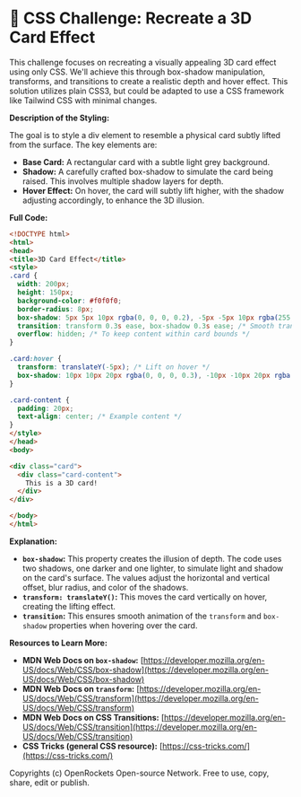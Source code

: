 # 🐞 CSS Challenge: Recreate a 3D Card Effect


This challenge focuses on recreating a visually appealing 3D card effect using only CSS. We'll achieve this through box-shadow manipulation, transforms, and transitions to create a realistic depth and hover effect.  This solution utilizes plain CSS3, but could be adapted to use a CSS framework like Tailwind CSS with minimal changes.

**Description of the Styling:**

The goal is to style a div element to resemble a physical card subtly lifted from the surface.  The key elements are:

* **Base Card:** A rectangular card with a subtle light grey background.
* **Shadow:** A carefully crafted box-shadow to simulate the card being raised. This involves multiple shadow layers for depth.
* **Hover Effect:** On hover, the card will subtly lift higher, with the shadow adjusting accordingly, to enhance the 3D illusion.

**Full Code:**

```html
<!DOCTYPE html>
<html>
<head>
<title>3D Card Effect</title>
<style>
.card {
  width: 200px;
  height: 150px;
  background-color: #f0f0f0;
  border-radius: 8px;
  box-shadow: 5px 5px 10px rgba(0, 0, 0, 0.2), -5px -5px 10px rgba(255, 255, 255, 0.4); /* Base Shadow */
  transition: transform 0.3s ease, box-shadow 0.3s ease; /* Smooth transitions */
  overflow: hidden; /* To keep content within card bounds */
}

.card:hover {
  transform: translateY(-5px); /* Lift on hover */
  box-shadow: 10px 10px 20px rgba(0, 0, 0, 0.3), -10px -10px 20px rgba(255, 255, 255, 0.5); /* Enhanced Shadow on hover */
}

.card-content {
  padding: 20px;
  text-align: center; /* Example content */
}
</style>
</head>
<body>

<div class="card">
  <div class="card-content">
    This is a 3D card!
  </div>
</div>

</body>
</html>
```

**Explanation:**

* **`box-shadow`:**  This property creates the illusion of depth. The code uses two shadows, one darker and one lighter, to simulate light and shadow on the card's surface.  The values adjust the horizontal and vertical offset, blur radius, and color of the shadows.
* **`transform: translateY()`:** This moves the card vertically on hover, creating the lifting effect.
* **`transition`:**  This ensures smooth animation of the `transform` and `box-shadow` properties when hovering over the card.

**Resources to Learn More:**

* **MDN Web Docs on `box-shadow`:** [https://developer.mozilla.org/en-US/docs/Web/CSS/box-shadow](https://developer.mozilla.org/en-US/docs/Web/CSS/box-shadow)
* **MDN Web Docs on `transform`:** [https://developer.mozilla.org/en-US/docs/Web/CSS/transform](https://developer.mozilla.org/en-US/docs/Web/CSS/transform)
* **MDN Web Docs on CSS Transitions:** [https://developer.mozilla.org/en-US/docs/Web/CSS/transition](https://developer.mozilla.org/en-US/docs/Web/CSS/transition)
* **CSS Tricks (general CSS resource):** [https://css-tricks.com/](https://css-tricks.com/)


Copyrights (c) OpenRockets Open-source Network. Free to use, copy, share, edit or publish.

